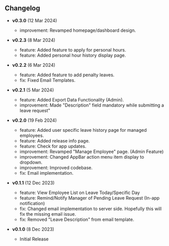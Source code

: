 ## Changelog
- **v0.3.0** (12 Mar 2024)
  - improvement: Revamped homepage/dashboard design.
- **v0.2.3** (8 Mar 2024)
  - feature: Added feature to apply for personal hours.
  - feature: Added personal hour history display page.
- **v0.2.2** (6 Mar 2024)
  - feature: Added feature to add penalty leaves.
  - fix: Fixed Email Templates.
- **v0.2.1** (5 Mar 2024)
  - feature: Added Export Data Functionality (Admin).
  - improvement: Made "Description" field mandatory while submitting a leave request"
- **v0.2.0** (19 Feb 2024)
  - feature: Added user specific leave history page for managed employees.
  - feature: Added release info page.
  - feature: Check for app updates.
  - improvement: Revamped "Manage Employee" page. (Admin Feature)
  - improvement: Changed AppBar action menu item display to dropdown.
  - improvement: Improved codebase.
  - fix: Email implementation.

- **v0.1.1** (12 Dec 2023)
  - feature: View Employee List on Leave Today/Specific Day
  - feature: Remind/Notify Manager of Pending Leave Request (In-app notification)
  - fix: Changed email implementation to server side. Hopefully this will fix the missing email issue.
  - fix: Removed "Leave Description" from email template.

- **v0.1.0** (8 Dec 2023)
  - Initial Release 
